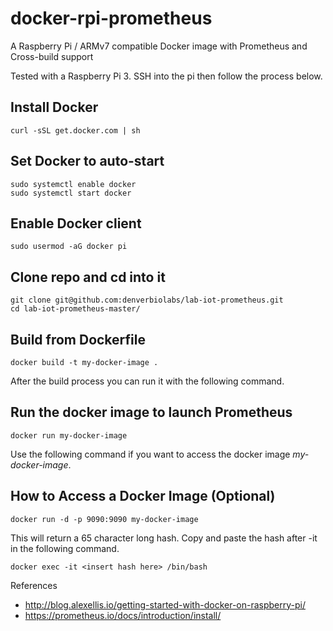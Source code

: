 # docker-rpi-prometheus

A Raspberry Pi / ARMv7 compatible Docker image with Prometheus and Cross-build support

Tested with a Raspberry Pi 3. SSH into the pi then follow the process below.

## Install Docker
```
curl -sSL get.docker.com | sh
```

## Set Docker to auto-start
```
sudo systemctl enable docker
sudo systemctl start docker
```

## Enable Docker client
```
sudo usermod -aG docker pi
```

## Clone repo and cd into it
```
git clone git@github.com:denverbiolabs/lab-iot-prometheus.git
cd lab-iot-prometheus-master/
```

## Build from Dockerfile
```
docker build -t my-docker-image .
```

After the build process you can run it with the following command.

## Run the docker image to launch Prometheus

```
docker run my-docker-image
```

Use the following command if you want to access the docker image *my-docker-image*.

## How to Access a Docker Image (Optional)

```
docker run -d -p 9090:9090 my-docker-image
```

This will return a 65 character long hash. Copy and paste the hash after -it in the following command.

```
docker exec -it <insert hash here> /bin/bash
```

References

* http://blog.alexellis.io/getting-started-with-docker-on-raspberry-pi/
* https://prometheus.io/docs/introduction/install/
